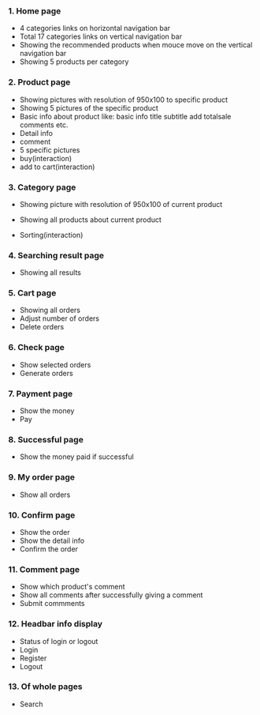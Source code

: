 ### **1. Home page**

- 4 categories links on horizontal navigation bar 
- Total 17 categories links on vertical navigation bar
- Showing the recommended products when mouce move on the vertical navigation bar
- Showing 5 products per category 

### **2. Product page**

- Showing pictures with resolution of 950x100 to specific product
- Showing 5 pictures of the specific product
- Basic info about product like: basic info title subtitle add totalsale comments etc.
- Detail info
- comment
- 5 specific pictures
- buy(interaction)
- add to cart(interaction)

### **3. Category page**

- Showing picture with resolution of 950x100 of current product

- Showing all products about current product

- Sorting(interaction)

### **4. Searching result page**
- Showing all results

### **5. Cart page**
- Showing all orders
- Adjust number of orders
- Delete orders

### **6. Check page**
- Show selected orders
- Generate orders

### **7. Payment page**
- Show the money
- Pay

### **8. Successful page**
- Show the money paid if successful

### **9. My order page**
- Show all orders

### **10. Confirm page**
- Show the order
- Show the detail info
- Confirm the order

### **11. Comment page**
- Show which product's comment
- Show all comments after successfully giving a comment
- Submit commments

### **12. Headbar info display**
- Status of login or logout
- Login
- Register
- Logout

### **13. Of whole pages**
- Search